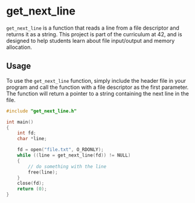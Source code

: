 # get_next_line

`get_next_line` is a function that reads a line from a file descriptor and returns it as a string. This project is part of the curriculum at 42, and is designed to help students learn about file input/output and memory allocation.

## Usage

To use the `get_next_line` function, simply include the header file in your program and call the function with a file descriptor as the first parameter. The function will return a pointer to a string containing the next line in the file.

```c
#include "get_next_line.h"

int main()
{
    int fd;
    char *line;

    fd = open("file.txt", O_RDONLY);
    while ((line = get_next_line(fd)) != NULL)
    {
        // do something with the line
        free(line);
    }
    close(fd);
    return (0);
}

